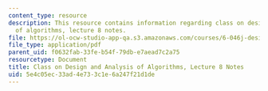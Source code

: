 ```yaml
---
content_type: resource
description: This resource contains information regarding class on design and analysis
  of algorithms, lecture 8 notes.
file: https://ol-ocw-studio-app-qa.s3.amazonaws.com/courses/6-046j-design-and-analysis-of-algorithms-spring-2015/5e4c05ec33ad4e733c1e6a247f21d1de_MIT6_046JS15_lec08.pdf
file_type: application/pdf
parent_uid: f0632fab-33fe-b54f-79db-e7aead7c2a75
resourcetype: Document
title: Class on Design and Analysis of Algorithms, Lecture 8 Notes
uid: 5e4c05ec-33ad-4e73-3c1e-6a247f21d1de
---
```

